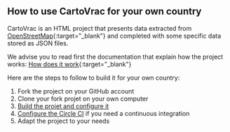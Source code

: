 ## How to use CartoVrac for your own country

CartoVrac is an HTML project that presents data extracted from [OpenStreetMap](https://openstreetmap.org){:target="_blank"} and completed with some specific data stored as JSON files.

We advise you to read first the documentation that explain how the project works: [How does it work](how_does_it_work.md){:target="_blank"}

Here are the steps to follow to build it for your own country:
1. Fork the project on your GitHub account
2. Clone your fork projet on your own computer
3. [Build the projet and configure it](how_to_build_cartovrac.md)
4. [Configure the Circle CI](how_to_build_cartovrac.md#continuous-integration) if you need a continuous integration
5. Adapt the project to your needs
